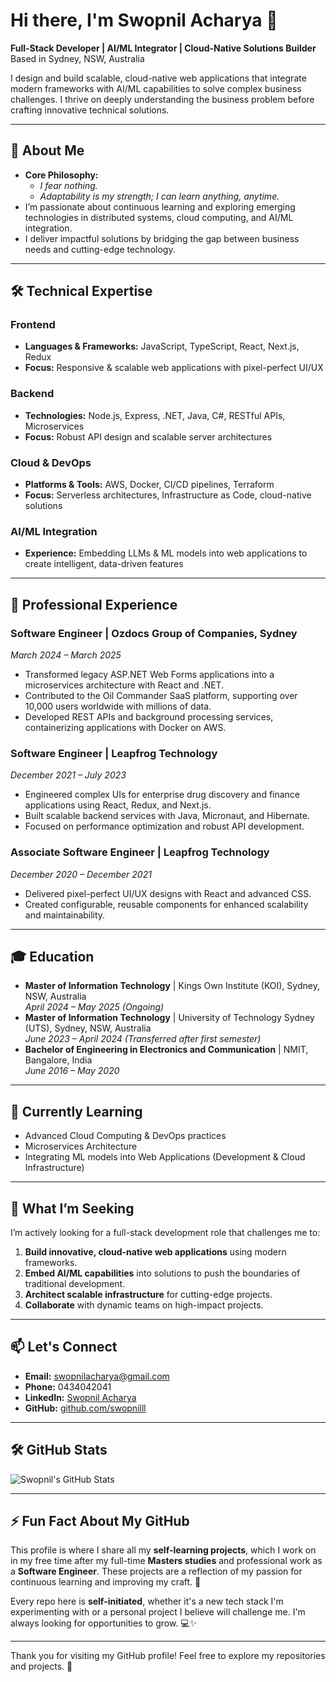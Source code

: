 # Hi there, I'm Swopnil Acharya 👋

**Full-Stack Developer | AI/ML Integrator | Cloud-Native Solutions Builder**  
Based in Sydney, NSW, Australia

I design and build scalable, cloud-native web applications that integrate modern frameworks with AI/ML capabilities to solve complex business challenges. I thrive on deeply understanding the business problem before crafting innovative technical solutions.

---

## 🚀 About Me

- **Core Philosophy:**  
  - *I fear nothing.*  
  - *Adaptability is my strength; I can learn anything, anytime.*
- I’m passionate about continuous learning and exploring emerging technologies in distributed systems, cloud computing, and AI/ML integration.
- I deliver impactful solutions by bridging the gap between business needs and cutting-edge technology.

---

## 🛠️ Technical Expertise

### Frontend
- **Languages & Frameworks:** JavaScript, TypeScript, React, Next.js, Redux  
- **Focus:** Responsive & scalable web applications with pixel-perfect UI/UX

### Backend
- **Technologies:** Node.js, Express, .NET, Java, C#, RESTful APIs, Microservices  
- **Focus:** Robust API design and scalable server architectures

### Cloud & DevOps
- **Platforms & Tools:** AWS, Docker, CI/CD pipelines, Terraform  
- **Focus:** Serverless architectures, Infrastructure as Code, cloud-native solutions

### AI/ML Integration
- **Experience:** Embedding LLMs & ML models into web applications to create intelligent, data-driven features

---

## 💼 Professional Experience

### Software Engineer | **Ozdocs Group of Companies**, Sydney  
*March 2024 – March 2025*  
- Transformed legacy ASP.NET Web Forms applications into a microservices architecture with React and .NET.
- Contributed to the Oil Commander SaaS platform, supporting over 10,000 users worldwide with millions of data.
- Developed REST APIs and background processing services, containerizing applications with Docker on AWS.

### Software Engineer | **Leapfrog Technology**
*December 2021 – July 2023*  
- Engineered complex UIs for enterprise drug discovery and finance applications using React, Redux, and Next.js.
- Built scalable backend services with Java, Micronaut, and Hibernate.
- Focused on performance optimization and robust API development.

### Associate Software Engineer | **Leapfrog Technology**
*December 2020 – December 2021*  
- Delivered pixel-perfect UI/UX designs with React and advanced CSS.
- Created configurable, reusable components for enhanced scalability and maintainability.

---

## 🎓 Education

- **Master of Information Technology** | Kings Own Institute (KOI), Sydney, NSW, Australia  
  *April 2024 – May 2025 (Ongoing)*
- **Master of Information Technology** | University of Technology Sydney (UTS), Sydney, NSW, Australia  
  *June 2023 – April 2024 (Transferred after first semester)*
- **Bachelor of Engineering in Electronics and Communication** | NMIT, Bangalore, India  
  *June 2016 – May 2020*

---

## 🌱 Currently Learning

- Advanced Cloud Computing & DevOps practices  
- Microservices Architecture  
- Integrating ML models into Web Applications (Development & Cloud Infrastructure)

---

## 🎯 What I’m Seeking

I’m actively looking for a full-stack development role that challenges me to:
1. **Build innovative, cloud-native web applications** using modern frameworks.
2. **Embed AI/ML capabilities** into solutions to push the boundaries of traditional development.
3. **Architect scalable infrastructure** for cutting-edge projects.
4. **Collaborate** with dynamic teams on high-impact projects.

---

## 📫 Let's Connect

- **Email:** [swopnilacharya@gmail.com](mailto:swopnilacharya@gmail.com)
- **Phone:** 0434042041
- **LinkedIn:** [Swopnil Acharya](https://www.linkedin.com/in/swopnil-acharya/)
- **GitHub:** [github.com/swopnilll](https://github.com/swopnilll)

---

## 🛠️ GitHub Stats
![Swopnil's GitHub Stats](https://github-readme-stats.vercel.app/api?username=swopnilll&show_icons=true&count_private=true&hide=prs&theme=radical)


---

## ⚡️ Fun Fact About My GitHub
This profile is where I share all my **self-learning projects**, which I work on in my free time after my full-time **Masters studies** and professional work as a **Software Engineer**. These projects are a reflection of my passion for continuous learning and improving my craft. 🚀

Every repo here is **self-initiated**, whether it's a new tech stack I'm experimenting with or a personal project I believe will challenge me. I'm always looking for opportunities to grow. 💻✨

---

Thank you for visiting my GitHub profile! Feel free to explore my repositories and projects. 🚀

